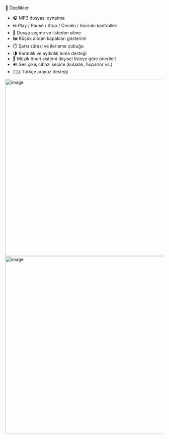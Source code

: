🚀 Özellikler

- 🎧 MP3 dosyası oynatma
- ⏯️ Play / Pause / Stop / Önceki / Sonraki kontrolleri
- 📁 Dosya seçme ve listeden silme
- 🖼️ Küçük albüm kapakları gösterimi
- ⏱️ Şarkı süresi ve ilerleme çubuğu
- 🌗 Karanlık ve aydınlık tema desteği
- 🎯 Müzik öneri sistemi (kişisel listeye göre öneriler)
- 🔊 Ses çıkış cihazı seçimi (kulaklık, hoparlör vs.)
- 🇹🇷 Türkçe arayüz desteği
<img width="760" height="560" alt="image" src="https://github.com/user-attachments/assets/aabace78-9353-4dbe-8d4f-dcb9ab46003c" />
<img width="754" height="563" alt="image" src="https://github.com/user-attachments/assets/1e459739-f4a8-4cc3-ac88-e4a3619fbf25" />
